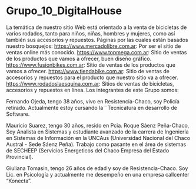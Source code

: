 # Grupo_10_DigitalHouse
La  temática de nuestro sitio Web está orientado a la venta de bicicletas de varios rodados, tanto para niños, niñas, hombres y mujeres, como así también sus accesorios y repuestos. 
Páginas por las cuales están basados nuestro bosquejos:
https://www.mercadolibre.com.ar: Por ser el sitio de ventas online más conocido.
https://www.topmega.com.ar: Sitio de ventas de los productos que vamos a ofrecer, buen diseño gráfico.
https://www.fusionbikes.com.ar: Sitio de ventas de los productos que vamos a ofrecer.
https://www.tiendabike.com.ar: Sitio de ventas de accesorios y repuestos para el producto que nuestro sitio va a ofrecer.
https://www.rodadoslaesquina.com.ar: Sitios de ventas de bicicletas, accesorios y repuestos en línea.
Los integrantes de este Grupo somos:

Fernando Ojeda, tengo 38 años, vivo en Resistencia-Chaco, soy Policía retirado. Actualmente estoy cursando la ¨Tecnicatura en desarrollo de Software.

Mauricio Suarez, tengo 30 años, resido en Pcia. Roque Sáenz Peña-Chaco, Soy Analista en Sistemas y estudiante avanzado de la carrera de Ingeniería en Sistemas de Información en la UNCAus (Universidad Nacional del Chaco Austral - Sede Sáenz Peña). Trabajo como pasante en el área de sistemas de SECHEEP (Servicios Energeticos del Chaco Empresa del Estado Provincial).

Giuliana Tomasin, tengo 26 años de edad y soy de Resistencia-Chaco. Soy Lic. en Psicología y actualmente me desempeño en una empresa callcenter “Konecta”.
